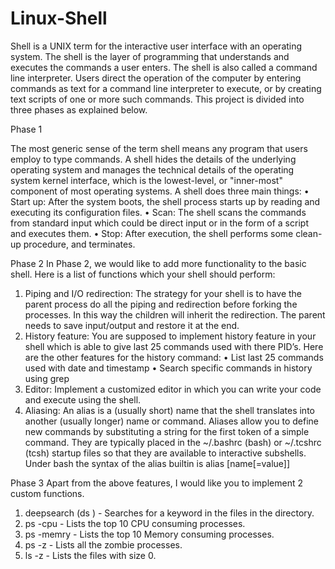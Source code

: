 # Linux-Shell
Shell is a UNIX term for the interactive user interface with an operating system. The shell is the layer of programming that understands and executes the commands a user enters. The shell is also called a command line interpreter. Users direct the operation of the computer by entering commands as text for a command line interpreter to execute, or by creating text scripts of one or more such commands. This project is divided into three phases as explained below.

Phase 1

The most generic sense of the term shell means any program that users employ to type commands. A shell hides the details of the underlying operating system and manages the technical details of the operating system kernel interface, which is the lowest-level, or "inner-most" component of most operating systems. A shell does three main things:
• Start up: After the system boots, the shell process starts up by reading and executing its configuration files.
• Scan: The shell scans the commands from standard input which could be direct input or in the form of a script and executes them.
• Stop: After execution, the shell performs some clean-up procedure, and terminates.

Phase 2
In Phase 2, we would like to add more functionality to the basic shell. Here is a list of functions which your shell should perform:
1. Piping and I/O redirection: The strategy for your shell is to have the parent process do all the piping and redirection before forking the processes. In this way the children will inherit the redirection. The parent needs to save input/output and restore it at the end.
2. History feature: You are supposed to implement history feature in your shell which is able to give last 25 commands used with there PID’s. Here are the other features for the history command:
• List last 25 commands used with date and timestamp
• Search specific commands in history using grep
3. Editor: Implement a customized editor in which you can write your code and execute using the shell.
4. Aliasing: An alias is a (usually short) name that the shell translates into another (usually longer) name or command. Aliases allow you to define new commands by substituting a string for the first token of a simple command. They are typically placed in the ~/.bashrc (bash) or ~/.tcshrc (tcsh) startup files so that they are available to interactive subshells. Under bash the syntax of the alias builtin is
alias [name[=value]]

Phase 3
Apart from the above features, I would like you to implement 2 custom functions.
1. deepsearch <string> (ds <string>) - Searches for a keyword in the files in the directory.
2. ps -cpu - Lists the top 10 CPU consuming processes.
3. ps -memry - Lists the top 10 Memory consuming processes.
4. ps -z - Lists all the zombie processes.
5. ls -z - Lists the files with size 0.
